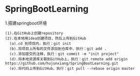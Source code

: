 # SpringBootLearning

1.搭建springboot环境

    (1).在GitHub上创建repository
    (2).在本地用idea创建项目，然后上传到GitHub
      (a).cd 到项目内，执行：git init
      (b).将项目上所有的文件添加到仓库中，执行：git add .
      (c).添加提交的注释，执行：git commit -m "init project"
      (d).将本地资源库关联到GitHub上，执行：git remote add origin https://github.com/hujunxiang/SpringBootLearning.git
      (e).将代码上传到GitHub，执行：git pull --rebase origin master
    
